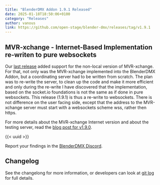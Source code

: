 ```yaml
---
title: "BlenderDMX Addon 1.9.1 Released"
date: 2025-01-18T18:50:06+0100
category: "Releases"
author: vanous
link: https://github.com/open-stage/blender-dmx/releases/tag/v1.9.1
---
```

## MVR-xchange - Internet-Based Implementation re-writen to pure websockets

Our [last release](/blog/release-1.9.0/) added support for the non-local
version of MVR-xchange. For that, not only was the MVR-xchange implemented into
the BlenderDMX Addon, but a coordinating server had to be written from scratch.
The plan was to re-write the server, to clean up the code and make it more
efficient and only during the re-write I have discovered that the
implementation, based on the socket.io foundations is not the same as if done
in pure websockets. This release (1.9.1) is thus a re-write to websockets.
There is not difference on the user facing side, except that the address to the
MVR-xchange server must start with a websockets scheme wss, rather then https.

For more details about the MVR-xchange Internet version and about the testing
server, read the [blog post for v1.9.0](/blog/release-1.9.0/).

{{< uuid >}}

Report your findings in the [BlenderDMX Discord](https://discord.gg/FQVVyc45T9).

## Changelog

See the changelong for more information, or developers can look at [git
log](https://github.com/open-stage/blender-dmx/commits/main/) for full details.
